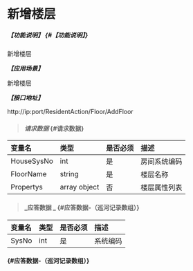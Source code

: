 # 新增楼层

##### _【功能说明】_ {#【功能说明】}

新增楼层

_**【应用场景】**_

新增楼层


_**【接口地址】**_

http://ip:port/ResidentAction/Floor/AddFloor

> #### _请求数据_ {#请求数据}

| 变量名 | 类型 | 是否必须 | 描述 |
| :--- | :--- | :--- | :--- |
| HouseSysNo | int | 是 | 房间系统编码 |
| FloorName| string| 是 | 楼层名称 |
| Propertys | array object | 否 | 楼层属性列表 |


> #### _应答数据 _ {#应答数据-（巡河记录数组）}

| 变量名 | 类型 | 是否必须 | 描述 |
| :--- | :--- | :--- | :--- |
| SysNo | int | 是 | 系统编码 |

####  {#应答数据-（巡河记录数组）}



